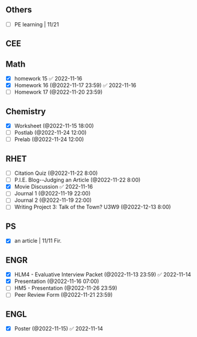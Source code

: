 ## Others
- [ ] PE learning | 11/21

## CEE

## Math
- [x] homework 15 ✅ 2022-11-16
- [x] Homework 16 (@2022-11-17 23:59) ✅ 2022-11-16
- [ ] Homework 17 (@2022-11-20 23:59)

## Chemistry
- [x] Worksheet (@2022-11-15 18:00)
- [ ] Postlab (@2022-11-24 12:00)
- [ ] Prelab (@2022-11-24 12:00)

## RHET
- [ ] Citation Quiz (@2022-11-22 8:00)
- [ ] P.I.E. Blog--Judging an Article (@2022-11-22 8:00)
- [x] Movie Discussion ✅ 2022-11-16
- [ ] Journal 1 (@2022-11-19 22:00)
- [ ] Journal 2 (@2022-11-19 22:00)
- [ ] Writing Project 3: Talk of the Town? U3W9 (@2022-12-13 8:00)

## PS
- [x] an article | 11/11 Fir.

## ENGR
- [x] HLM4 - Evaluative Interview Packet (@2022-11-13 23:59) ✅ 2022-11-14
- [x] Presentation (@2022-11-16 07:00)
- [ ] HM5 - Presentation (@2022-11-26 23:59)
- [ ] Peer Review Form (@2022-11-21 23:59)

## ENGL
- [x] Poster (@2022-11-15) ✅ 2022-11-14
